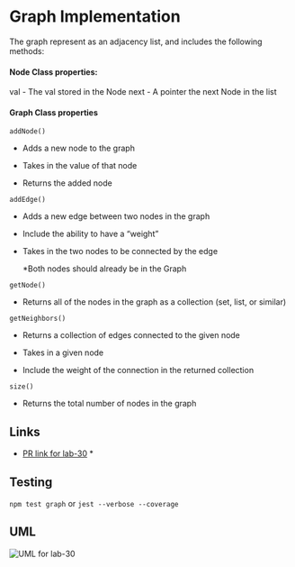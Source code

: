 # Graph Implementation
The graph represent as an adjacency list, and includes the following methods:



#### Node Class properties:

val - The val stored in the Node
next - A pointer the next Node in the list

#### Graph Class properties

`addNode()`

  * Adds a new node to the graph

  * Takes in the value of that node

  * Returns the added node

`addEdge()`

  * Adds a new edge between two nodes in the graph

  * Include the ability to have a “weight”

  * Takes in the two nodes to be connected by the edge

    *Both nodes should already be in the Graph

`getNode()`

  * Returns all of the nodes in the graph as a collection (set, list, or similar)

`getNeighbors()`

  * Returns a collection of edges connected to the given node

  * Takes in a given node

  * Include the weight of the connection in the returned collection 

`size()`

  * Returns the total number of nodes in the graph

    
## Links

* [PR link for lab-30]() *

    
    
## Testing
  `npm test graph` or `jest --verbose --coverage`

## UML
![UML for lab-30]()
